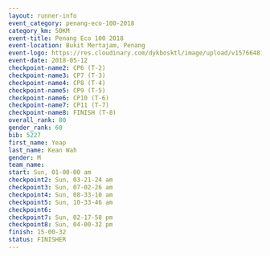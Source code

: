 ```yaml
--- 
layout: runner-info 
event_category: penang-eco-100-2018 
category_km: 50KM 
event-title: Penang Eco 100 2018 
event-location: Bukit Mertajam, Penang 
event-logo: https://res.cloudinary.com/dykbosktl/image/upload/v1576648106/Logo/Logo_lovxhg.jpg 
event-date: 2018-05-12 
checkpoint-name2: CP6 (T-2) 
checkpoint-name3: CP7 (T-3) 
checkpoint-name4: CP8 (T-4) 
checkpoint-name5: CP9 (T-5) 
checkpoint-name6: CP10 (T-6) 
checkpoint-name7: CP11 (T-7) 
checkpoint-name8: FINISH (T-8) 
overall_rank: 80
gender_rank: 60
bib: 5227
first_name: Yeap
last_name: Kean Wah
gender: M
team_name: 
start: Sun, 01-00-00 am
checkpoint2: Sun, 03-21-24 am
checkpoint3: Sun, 07-02-26 am
checkpoint4: Sun, 08-33-10 am
checkpoint5: Sun, 10-33-46 am
checkpoint6: 
checkpoint7: Sun, 02-17-58 pm
checkpoint8: Sun, 04-00-32 pm
finish: 15-00-32
status: FINISHER
--- 
```

